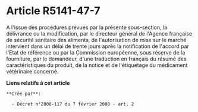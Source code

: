 # Article R5141-47-7

A l'issue des procédures prévues par la présente sous-section, la délivrance ou la modification, par le directeur général de
l'Agence française de sécurité sanitaire des aliments, de l'autorisation de mise sur le marché intervient dans un délai de
trente jours après la notification de l'accord par l'Etat de référence ou par la Commission européenne, sous réserve de la
fourniture, par le demandeur, d'une traduction en français du résumé des caractéristiques du produit, de la notice et de
l'étiquetage du médicament vétérinaire concerné.

**Liens relatifs à cet article**

	**Créé par**:

	  - Décret n°2008-117 du 7 février 2008 - art. 2
